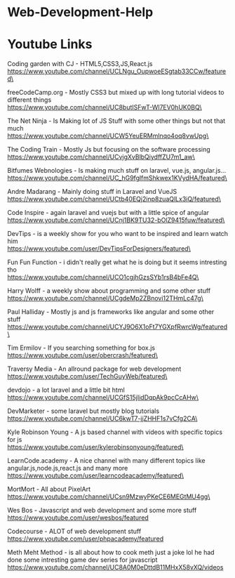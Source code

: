 # Web-Development-Help

# Youtube Links

Coding garden with CJ - HTML5,CSS3,JS,React.js\
https://www.youtube.com/channel/UCLNgu_OupwoeESgtab33CCw/featured\

freeCodeCamp.org - Mostly CSS3 but mixed up with long tutorial videos to different things\
https://www.youtube.com/channel/UC8butISFwT-Wl7EV0hUK0BQ\

The Net Ninja - Is Making lot of JS Stuff with some other things but not that much\
https://www.youtube.com/channel/UCW5YeuERMmlnqo4oq8vwUpg\

The Coding Train - Mostly Js but focusing on the software processing\
https://www.youtube.com/channel/UCvjgXvBlbQiydffZU7m1_aw\

Bitfumes Webnologies - Is making much stuff on laravel, vue.js, angular.js...\
https://www.youtube.com/channel/UC_hG9fglfmShkwex1KVydHA/featured\

Andre Madarang - Mainly doing stuff in Laravel and VueJS\
https://www.youtube.com/channel/UCtb40EQj2inp8zuaQlLx3iQ/featured\

Code Inspire - again laravel and vuejs but with a little spice of angular\
https://www.youtube.com/channel/UCnj1BK9TU32-bOlZ9415fuw/featured\

DevTips - is a weekly show for you who want to be inspired and learn watch him\
https://www.youtube.com/user/DevTipsForDesigners/featured\

Fun Fun Function - i didn't really get what he is doing but it seems intresting tho\
https://www.youtube.com/channel/UCO1cgjhGzsSYb1rsB4bFe4Q\

Harry Wolff - a weekly show about programming and some other stuff\
https://www.youtube.com/channel/UCgdeMp2ZBnovi12THmLc47g\

Paul Halliday - Mostly js and js frameworks like angular and some other stuff\
https://www.youtube.com/channel/UCYJ9O6X1oFt7YGXpfRwrcWg/featured\

Tim Ermilov - If you searching something for box.js\
https://www.youtube.com/user/obercrash/featured\

Traversy Media - An allround package for web development\
https://www.youtube.com/user/TechGuyWeb/featured\

devdojo - a lot laravel and a little bit html\
https://www.youtube.com/channel/UCGfS15jIidDqpAk9pcCcAHw\

DevMarketer - some laravel but mostly blog tutorials\
https://www.youtube.com/channel/UC6kwT7-jjZHHF1s7vCfg2CA\

Kyle Robinson Young - A js based channel with videos with specific topics for js\
https://www.youtube.com/user/kylerobinsonyoung/featured\

LearnCode.academy - A nice channel with many different topics like angular.js,node.js,react.js and many more\
https://www.youtube.com/user/learncodeacademy/featured\

MortMort - All about PixelArt\
https://www.youtube.com/channel/UCsn9MzwyPKeCE6MEGtMU4gg\

Wes Bos - Javascript and web development and some more stuff
https://www.youtube.com/user/wesbos/featured

Codecourse - ALOT of web development stuff
https://www.youtube.com/user/phpacademy/featured

Meth Meht Method - is all about how to cook meth just a joke lol he had done some intresting game dev series for javascript
https://www.youtube.com/channel/UC8A0M0eDttdB11MHxX58vXQ/videos
